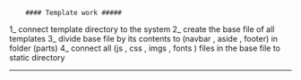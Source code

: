         #### Template work #####
1_ connect template directory to the system 
2_ create the base file of all templates 
3_ divide base file by its contents to (navbar , aside , footer) in folder (parts)
4_ connect all (js , css , imgs , fonts ) files in the base file to static directory 

*************************************************************************************



